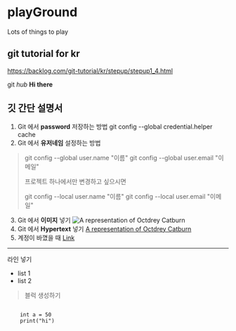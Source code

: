 # playGround
Lots of things to play

## git tutorial for kr
https://backlog.com/git-tutorial/kr/stepup/stepup1_4.html

git _hub_ **Hi there**

## 깃 간단 설명서
1. Git 에서 **password** 저장하는 방법
git config --global credential.helper cache 
2. Git 에서 **유저네임** 설정하는 방법
>git config --global user.name "이름"
>git config --global user.email "이메일"
>
>프로젝트 하나에서만 변경하고 싶으시면
>
>git config --local user.name "이름"
>git config --local user.email "이메일"
3. Git 에서 **이미지** 넣기
    ![A representation of Octdrey Catburn](http://octodex.github.com/images/octdrey-catburn.jpg)
4. Git 에서 **Hypertext** 넣기
    [A representation of Octdrey Catburn](http://octodex.github.com/)
5. 계정이 바꼈을 때
[Link](http://recoveryman.tistory.com/392)
***
라인 넣기

* list 1
* list 2
> 블럭 생성하기
<pre><code>
    int a = 50
    print("hi")
</code></pre>
